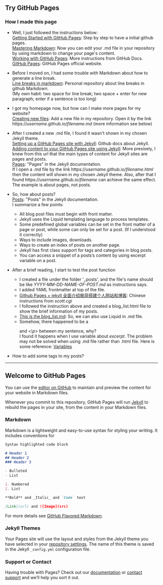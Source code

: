 ## Try GitHub Pages
### How I made this page
- Well, I just followed the instructions below:  
[Getting Started with GitHub Pages](https://guides.github.com/features/pages/): Step by step to have a initial github pages.  
[Mastering Markdown](https://guides.github.com/features/mastering-markdown/): 
Now you can edit your .md file in your repository by using markdown to change your page's content.  
[Working with GitHub Pages](https://docs.github.com/en/github/working-with-github-pages): More instructions from GitHub Docs.  
[GitHub Pages](https://pages.github.com): GitHub Pages official website.  

- Before I moved on, I had some trouble with Markdown about how to generate a line break.  
[Line breaks in markdown](https://gist.github.com/shaunlebron/746476e6e7a4d698b373): Personal repository about line breaks in github Markdown.  
(My own habit: two space for line break; two space + enter for new paragraph; enter if a sentence is too long)  

- I got my homepage now, but how can I make more pages for my website?  
[Creating new files](https://docs.github.com/en/github/managing-files-in-a-repository/creating-new-files): 
Add a new file in my repository. Open it by the link https://*username*.github.io/*filename.md* (more information see below)  

- After I created a new .md file, I found it wasn't shown in my chosen Jekyll theme.  
[Setting up a GitHub Pages site with Jekyll](https://docs.github.com/en/github/working-with-github-pages/setting-up-a-github-pages-site-with-jekyll): Github docs about Jekyll.  
[Adding content to your GitHub Pages site using Jekyll](https://docs.github.com/en/github/working-with-github-pages/adding-content-to-your-github-pages-site-using-jekyll): More presisely, I knew from this url that the main types of content for Jekyll sites are pages and posts.  
[Pages](https://jekyllrb.com/docs/pages/): "Pages" in the Jekyll documentation.  
If I open a .md file by the link https://*username*.github.io/*filename.html* then the content will shown in my chosen Jekyll theme. Also, after that I found https://*username*.github.io/*filename* can achieve the same effect. The example is about pages, not posts.  

- So, how about posts?  
[Posts](https://jekyllrb.com/docs/posts/): "Posts" in the Jekyll documentation.  
I summarize a few points:  
  - All blog post files must begin with front matter.  
  - Jekyll uses the Liquid templating language to process templates.  
  - Some predefined global variables can be set in the front matter of a page or post, while some can only be set for a post. (If I understood it correctly)   
  - Ways to include images, downloads.  
  - Ways to create an index of posts on another page.  
  - Jekyll has first class support for tags and categories in blog posts.  
  - You can access a snippet of a posts’s content by using excerpt variable on a post.  

- After a brief reading, I start to test the post function  
  - I created a file under the folder '_posts', and the file's name should be like *YYYY-MM-DD-NAME-OF-POST.md* as instructions says.  
  - I added YAML frontmatter at top of the file.  
  - [Github Pages + jekyll 全面介绍极简搭建个人网站和博客](https://zhuanlan.zhihu.com/p/51240503): Chinese instructions from *scott.cgi*  
  - I followed the instruction above and created a blog_list.html file to show the brief information of my posts.  
  - [This is the blog_list.md](https://mofree.github.io/blog_list.html): So, we can also use Liquid in .md file.  
  - Somehow, there happened to be a *<p>* and *<\p>* between my sentence, why?  
  I found it happens when I use variable about *excerpt*. The problem may not be solved when using .md file rather than .html file. Here is some reference: [Variables](https://jekyllrb.com/docs/variables/)

- How to add some tags to my posts?


--------------------------------------------------------------------------  
## Welcome to GitHub Pages

You can use the [editor on GitHub](https://github.com/mofree/mofree.github.io/edit/master/index.md) to maintain and preview the content for your website in Markdown files.

Whenever you commit to this repository, GitHub Pages will run [Jekyll](https://jekyllrb.com/) to rebuild the pages in your site, from the content in your Markdown files.

### Markdown

Markdown is a lightweight and easy-to-use syntax for styling your writing. It includes conventions for

```markdown
Syntax highlighted code block

# Header 1
## Header 2
### Header 3

- Bulleted
- List

1. Numbered
2. List

**Bold** and _Italic_ and `Code` text

[Link](url) and ![Image](src)
```

For more details see [GitHub Flavored Markdown](https://guides.github.com/features/mastering-markdown/).

### Jekyll Themes

Your Pages site will use the layout and styles from the Jekyll theme you have selected in your [repository settings](https://github.com/mofree/mofree.github.io/settings). The name of this theme is saved in the Jekyll `_config.yml` configuration file.

### Support or Contact

Having trouble with Pages? Check out our [documentation](https://help.github.com/categories/github-pages-basics/) or [contact support](https://github.com/contact) and we’ll help you sort it out.
